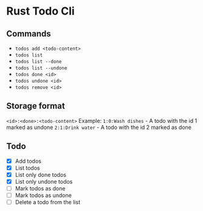 # Rust Todo Cli

## Commands
- `todos add <todo-content>`
- `todos list`
- `todos list --done`
- `todos list --undone`
- `todos done <id>`
- `todos undone <id>`
- `todos remove <id>`

## Storage format
`<id>:<done>:<todo-content>`
Example:
`1:0:Wash dishes` - A todo with the id 1 marked as undone
`2:1:Drink water` - A todo with the id 2 marked as done

## Todo
- [x] Add todos
- [x] List todos
- [x] List only done todos
- [x] List only undone todos
- [ ] Mark todos as done
- [ ] Mark todos as undone
- [ ] Delete a todo from the list